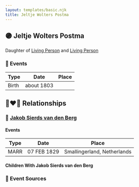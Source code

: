 ```yaml
---
layout: templates/basic.njk
title: Jeltje Wolters Postma
---
```

## 🟣 Jeltje Wolters Postma

Daughter of [Living Person](/people/2/26527652) and [Living Person](/people/7/78249927)

### 📆 Events

Type | Date | Place
------ | ------ | ------
Birth | about 1803 |

## 👩‍❤️‍👨 Relationships

### 🔵 [Jakob Sierds van den Berg](/people/7/74645149)

#### Events

Type | Date | Place
------ | ------ | ------
MARR | 07 FEB 1829 | Smallingerland, Netherlands
#### Children With Jakob Sierds van den Berg
### 📰 Event Sources
